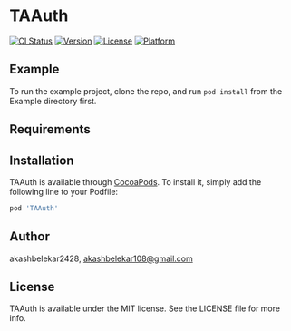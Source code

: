 # TAAuth

[![CI Status](https://img.shields.io/travis/akashbelekar2428/TAAuth.svg?style=flat)](https://travis-ci.org/akashbelekar2428/TAAuth)
[![Version](https://img.shields.io/cocoapods/v/TAAuth.svg?style=flat)](https://cocoapods.org/pods/TAAuth)
[![License](https://img.shields.io/cocoapods/l/TAAuth.svg?style=flat)](https://cocoapods.org/pods/TAAuth)
[![Platform](https://img.shields.io/cocoapods/p/TAAuth.svg?style=flat)](https://cocoapods.org/pods/TAAuth)

## Example

To run the example project, clone the repo, and run `pod install` from the Example directory first.

## Requirements

## Installation

TAAuth is available through [CocoaPods](https://cocoapods.org). To install
it, simply add the following line to your Podfile:

```ruby
pod 'TAAuth'
```

## Author

akashbelekar2428, akashbelekar108@gmail.com

## License

TAAuth is available under the MIT license. See the LICENSE file for more info.
